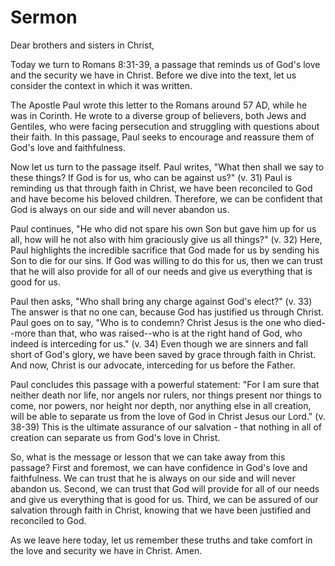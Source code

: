 # Sermon

Dear brothers and sisters in Christ,

Today we turn to Romans 8:31-39, a passage that reminds us of God's love and the security we have in Christ. Before we dive into the text, let us consider the context in which it was written.

The Apostle Paul wrote this letter to the Romans around 57 AD, while he was in Corinth. He wrote to a diverse group of believers, both Jews and Gentiles, who were facing persecution and struggling with questions about their faith. In this passage, Paul seeks to encourage and reassure them of God's love and faithfulness.

Now let us turn to the passage itself. Paul writes, "What then shall we say to these things? If God is for us, who can be against us?" (v. 31) Paul is reminding us that through faith in Christ, we have been reconciled to God and have become his beloved children. Therefore, we can be confident that God is always on our side and will never abandon us.

Paul continues, "He who did not spare his own Son but gave him up for us all, how will he not also with him graciously give us all things?" (v. 32) Here, Paul highlights the incredible sacrifice that God made for us by sending his Son to die for our sins. If God was willing to do this for us, then we can trust that he will also provide for all of our needs and give us everything that is good for us.

Paul then asks, "Who shall bring any charge against God's elect?" (v. 33) The answer is that no one can, because God has justified us through Christ. Paul goes on to say, "Who is to condemn? Christ Jesus is the one who died--more than that, who was raised--who is at the right hand of God, who indeed is interceding for us." (v. 34) Even though we are sinners and fall short of God's glory, we have been saved by grace through faith in Christ. And now, Christ is our advocate, interceding for us before the Father.

Paul concludes this passage with a powerful statement: "For I am sure that neither death nor life, nor angels nor rulers, nor things present nor things to come, nor powers, nor height nor depth, nor anything else in all creation, will be able to separate us from the love of God in Christ Jesus our Lord." (v. 38-39) This is the ultimate assurance of our salvation - that nothing in all of creation can separate us from God's love in Christ.

So, what is the message or lesson that we can take away from this passage? First and foremost, we can have confidence in God's love and faithfulness. We can trust that he is always on our side and will never abandon us. Second, we can trust that God will provide for all of our needs and give us everything that is good for us. Third, we can be assured of our salvation through faith in Christ, knowing that we have been justified and reconciled to God.

As we leave here today, let us remember these truths and take comfort in the love and security we have in Christ. Amen.

